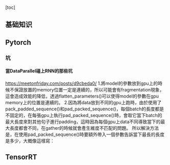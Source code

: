 [toc]
## 基础知识
## Pytorch
### 坑
#### 當DataParallel碰上RNN的那些坑
https://meetonfriday.com/posts/d9cbeda0/
1.將model的參數放到gpu上的時候不保證放置的memory位置一定是連續的，所以可能會有fragmentation現象，這會造成效能的降低，透過flatten_parameters()可以使得model的參數在gpu memory上的位置是連續的。
2.因為將data放到不同的gpu上跑時，由於使用了pack_padded_sequence()和pad_packed_sequence()，每個batch的長度都是不固定的，在每張gpu上執行pad_packed_sequence()時，會取它當下batch的最大長度來對其他句子進行padding，這時因為每個gpu上data不同導致當下的最大長度都會不同，在gather的時候就會產生維度不匹配的問題。
所以解決方法是，在使用pad_packed_sequence()時要額外帶入一個參數告訴當下最長的長度是多少，大概像這樣寫：

## TensorRT


